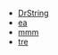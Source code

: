 - [DrString](https://github.com/dduan/drstring)
- [ea](https://github.com/dduan/ea)
- [mmm](https://github.com/dduan/mmm)
- [tre](https://github.com/dduan/tre)
